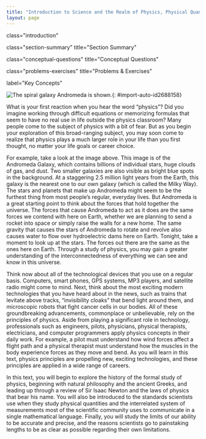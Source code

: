 ```yaml
---
title: "Introduction to Science and the Realm of Physics, Physical Quantities, and Units"
layout: page
---
```



<cnx-pi data-type="cnx.flag.introduction"> class="introduction" </cnx-pi>

<cnx-pi data-type="cnx.eoc">class="section-summary" title="Section Summary"</cnx-pi>

<cnx-pi data-type="cnx.eoc">class="conceptual-questions" title="Conceptual Questions"</cnx-pi>

<cnx-pi data-type="cnx.eoc">class="problems-exercises" title="Problems &amp; Exercises"</cnx-pi>

<cnx-pi data-type="chapter-toc">label="Key Concepts"</cnx-pi>

 ![The spiral galaxy Andromeda is shown.](../resources/Figure_01_00_01.jpg "Galaxies are as immense as atoms are small. Yet the same laws of physics describe both, and all the rest of nature&#x2014;an indication of the underlying unity in the universe. The laws of physics are surprisingly few in number, implying an underlying simplicity to nature&#x2019;s apparent complexity. (credit: NASA, JPL-Caltech, P. Barmby, Harvard-Smithsonian Center for Astrophysics)"){: #import-auto-id2688158}

What is your first reaction when you hear the word “physics”? Did you imagine working through difficult equations or memorizing formulas that seem to have no real use in life outside the physics classroom? Many people come to the subject of physics with a bit of fear. But as you begin your exploration of this broad-ranging subject, you may soon come to realize that physics plays a much larger role in your life than you first thought, no matter your life goals or career choice.

For example, take a look at the image above. This image is of the Andromeda Galaxy, which contains billions of individual stars, huge clouds of gas, and dust. Two smaller galaxies are also visible as bright blue spots in the background. At a staggering 2.5 million light years from the Earth, this galaxy is the nearest one to our own galaxy (which is called the Milky Way). The stars and planets that make up Andromeda might seem to be the furthest thing from most people’s regular, everyday lives. But Andromeda is a great starting point to think about the forces that hold together the universe. The forces that cause Andromeda to act as it does are the same forces we contend with here on Earth, whether we are planning to send a rocket into space or simply raise the walls for a new home. The same gravity that causes the stars of Andromeda to rotate and revolve also causes water to flow over hydroelectric dams here on Earth. Tonight, take a moment to look up at the stars. The forces out there are the same as the ones here on Earth. Through a study of physics, you may gain a greater understanding of the interconnectedness of everything we can see and know in this universe.

Think now about all of the technological devices that you use on a regular basis. Computers, smart phones, GPS systems, MP3 players, and satellite radio might come to mind. Next, think about the most exciting modern technologies that you have heard about in the news, such as trains that levitate above tracks, “invisibility cloaks” that bend light around them, and microscopic robots that fight cancer cells in our bodies. All of these groundbreaking advancements, commonplace or unbelievable, rely on the principles of physics. Aside from playing a significant role in technology, professionals such as engineers, pilots, physicians, physical therapists, electricians, and computer programmers apply physics concepts in their daily work. For example, a pilot must understand how wind forces affect a flight path and a physical therapist must understand how the muscles in the body experience forces as they move and bend. As you will learn in this text, physics principles are propelling new, exciting technologies, and these principles are applied in a wide range of careers.

In this text, you will begin to explore the history of the formal study of physics, beginning with natural philosophy and the ancient Greeks, and leading up through a review of Sir Isaac Newton and the laws of physics that bear his name. You will also be introduced to the standards scientists use when they study physical quantities and the interrelated system of measurements most of the scientific community uses to communicate in a single mathematical language. Finally, you will study the limits of our ability to be accurate and precise, and the reasons scientists go to painstaking lengths to be as clear as possible regarding their own limitations.

